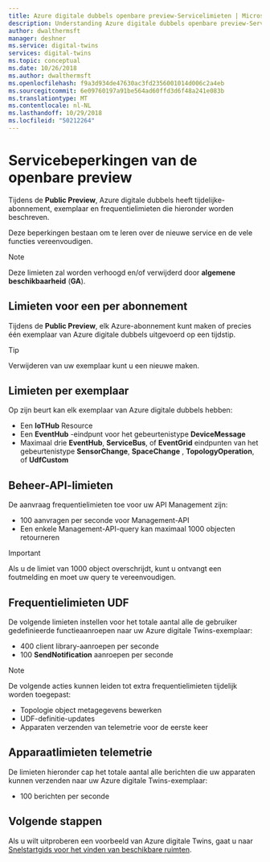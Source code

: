 ```yaml
---
title: Azure digitale dubbels openbare preview-Servicelimieten | Microsoft Docs
description: Understanding Azure digitale dubbels openbare preview-Servicelimieten
author: dwalthermsft
manager: deshner
ms.service: digital-twins
services: digital-twins
ms.topic: conceptual
ms.date: 10/26/2018
ms.author: dwalthermsft
ms.openlocfilehash: f9a3d934de47630ac3fd2356001014d006c2a4eb
ms.sourcegitcommit: 6e09760197a91be564ad60ffd3d6f48a241e083b
ms.translationtype: MT
ms.contentlocale: nl-NL
ms.lasthandoff: 10/29/2018
ms.locfileid: "50212264"
---
```

# <a name="public-preview-service-limits"></a>Servicebeperkingen van de openbare preview

Tijdens de **Public Preview**, Azure digitale dubbels heeft tijdelijke-abonnement, exemplaar en frequentielimieten die hieronder worden beschreven.

Deze beperkingen bestaan om te leren over de nieuwe service en de vele functies vereenvoudigen.

> [!NOTE]
> Deze limieten zal worden verhoogd en/of verwijderd door **algemene beschikbaarheid** (**GA**).

## <a name="per-subscription-limits"></a>Limieten voor een per abonnement

Tijdens de **Public Preview**, elk Azure-abonnement kunt maken of precies één exemplaar van Azure digitale dubbels uitgevoerd op een tijdstip.

> [!TIP]
> Verwijderen van uw exemplaar kunt u een nieuwe maken.

## <a name="per-instance-limits"></a>Limieten per exemplaar

Op zijn beurt kan elk exemplaar van Azure digitale dubbels hebben:

- Een **IoTHub** Resource
- Een **EventHub** -eindpunt voor het gebeurtenistype **DeviceMessage**
- Maximaal drie **EventHub**, **ServiceBus**, of **EventGrid** eindpunten van het gebeurtenistype **SensorChange**, **SpaceChange** , **TopologyOperation**, of **UdfCustom**

## <a name="management-api-limits"></a>Beheer-API-limieten

De aanvraag frequentielimieten toe voor uw API Management zijn:

- 100 aanvragen per seconde voor Management-API
- Een enkele Management-API-query kan maximaal 1000 objecten retourneren

> [!IMPORTANT]
> Als u de limiet van 1000 object overschrijdt, kunt u ontvangt een foutmelding en moet uw query te vereenvoudigen.

## <a name="udf-rate-limits"></a>Frequentielimieten UDF

De volgende limieten instellen voor het totale aantal alle de gebruiker gedefinieerde functieaanroepen naar uw Azure digitale Twins-exemplaar:

- 400 client library-aanroepen per seconde
- 100 **SendNotification** aanroepen per seconde

> [!NOTE]
> De volgende acties kunnen leiden tot extra frequentielimieten tijdelijk worden toegepast:
> - Topologie object metagegevens bewerken
> - UDF-definitie-updates
> - Apparaten verzenden van telemetrie voor de eerste keer

## <a name="device-telemetry-limits"></a>Apparaatlimieten telemetrie

De limieten hieronder cap het totale aantal alle berichten die uw apparaten kunnen verzenden naar uw Azure digitale Twins-exemplaar:

- 100 berichten per seconde

## <a name="next-steps"></a>Volgende stappen

Als u wilt uitproberen een voorbeeld van Azure digitale Twins, gaat u naar [Snelstartgids voor het vinden van beschikbare ruimten](./quickstart-view-occupancy-dotnet.md).